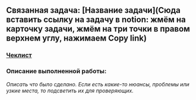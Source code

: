 ## Связанная задача: [Название задачи](Сюда вставить ссылку на задачу в notion: жмём на карточку задачи, жмём на три точки в правом верхнем углу, нажимаем Copy link)

### [Чеклист](https://github.com/Studio-Yandex-Practicum/lizaalert_frontend/blob/master/docs/style-guide.md)

### Описание выполненной работы:

_Описать что было сделано. Если есть какие-то нюансы, проблемы или узкие места,
то подсветить их для проверяющих._
